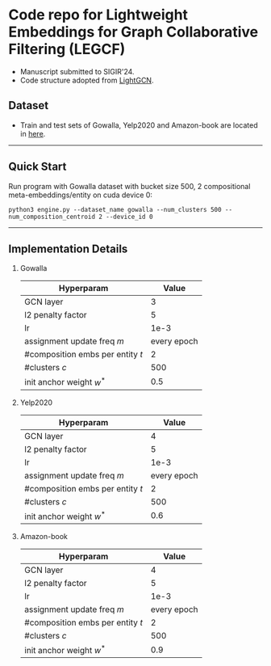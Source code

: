 # Code repo for Lightweight Embeddings for Graph Collaborative Filtering (LEGCF)

- Manuscript submitted to SIGIR'24.
- Code structure adopted from [LightGCN](https://github.com/gusye1234/LightGCN-PyTorch).

## Dataset
- Train and test sets of Gowalla, Yelp2020 and Amazon-book are located in [here](./data).

---

## Quick Start

Run program with Gowalla dataset with bucket size 500, 2 compositional meta-embeddings/entity on cuda device 0:
```shell
python3 engine.py --dataset_name gowalla --num_clusters 500 --num_composition_centroid 2 --device_id 0
```


---

## Implementation Details

1. Gowalla

   | Hyperparam               | Value       |
   |--------------------------|-------------|
   | GCN layer                | 3           |
   | l2 penalty factor        | 5           |
   | lr                       | 1e-3        |
   | assignment update freq $m$  | every epoch |
   | \#composition embs per entity $t$ | 2  |
   | \#clusters         $c$       | 500     | 
   | init anchor weight $w^*$  | 0.5     |
   
2.  Yelp2020 

    | Hyperparam                   | Value       |
    |------------------------------|-------------|
    | GCN layer                    | 4           |
    | l2 penalty factor            | 5           |
    | lr                           | 1e-3        |
    | assignment update freq  $m$  | every epoch |
    | #composition embs per entity $t$ | 2       |
    | #clusters            $c$     | 500         |
    | init anchor weight $w^*$  | 0.6          |

3. Amazon-book

   | Hyperparam                   | Value       |
    |------------------------------|-------------|
    | GCN layer                    | 4           |
    | l2 penalty factor            | 5           |
    | lr                           | 1e-3        |
    | assignment update freq  $m$  | every epoch |
    | #composition embs per entity $t$ | 2       |
    | #clusters            $c$     | 500         |
    | init anchor weight $w^*$  | 0.9          |

